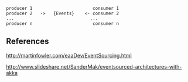 

```
producer 1                       consumer 1 
producer 2   ->   {Events}    <- consumer 2
...                             ...
producer n                       consumer n

```

References
--------------

http://martinfowler.com/eaaDev/EventSourcing.html

http://www.slideshare.net/SanderMak/eventsourced-architectures-with-akka
